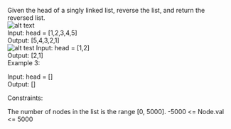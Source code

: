 Given the head of a singly linked list, reverse the list, and return the reversed list.</br>
![alt text](https://assets.leetcode.com/uploads/2021/02/19/rev1ex1.jpg)</br>
Input: head = [1,2,3,4,5]</br>
Output: [5,4,3,2,1]</br>
![alt test ](https://assets.leetcode.com/uploads/2021/02/19/rev1ex2.jpg)
Input: head = [1,2]</br>
Output: [2,1]</br>
Example 3:</br>

Input: head = []</br>
Output: []</br>
 

Constraints:

The number of nodes in the list is the range [0, 5000].
-5000 <= Node.val <= 5000